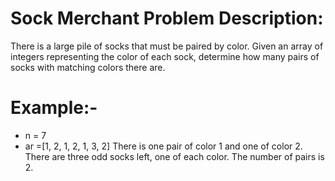    # Sock Merchant Problem Description:
   There is a large pile of socks that must be paired by color. Given an array
   of integers representing the color of each sock, determine how many pairs of
   socks with matching colors there are.
#  Example:-
* n = 7
* ar =[1, 2, 1, 2, 1, 3, 2]
There is one pair of color 1 and one of color 2. There are three odd socks left,
one of each color. The number of pairs is 2.